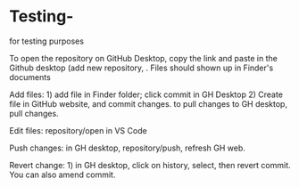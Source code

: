 # Testing-
for testing purposes

To open the repository on GitHub Desktop, copy the link and paste in the Github desktop (add new repository, . 
  Files should shown up in Finder's documents
  
Add files: 1) add file in Finder folder; click commit in GH Desktop 2) Create file in GitHub website, and commit changes. to pull changes to GH desktop, pull changes. 

Edit files: repository/open in VS Code

Push changes: in GH desktop, repository/push, refresh GH web. 

Revert change: 1) in GH desktop, click on history, select, then revert commit. You can also amend commit. 
